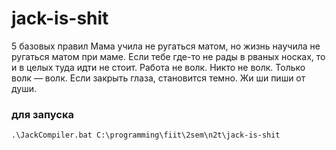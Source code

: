 # jack-is-shit
5 базовых правил
Мама учила не ругаться матом, но жизнь научила не ругаться матом при маме.
Если тебе где-то не рады в рваных носках, то и в целых туда идти не стоит.
Работа не волк. Никто не волк. Только волк — волк.
Если закрыть глаза, становится темно.
Жи ши пиши от души.

### для запуска
`.\JackCompiler.bat C:\programming\fiit\2sem\n2t\jack-is-shit`
